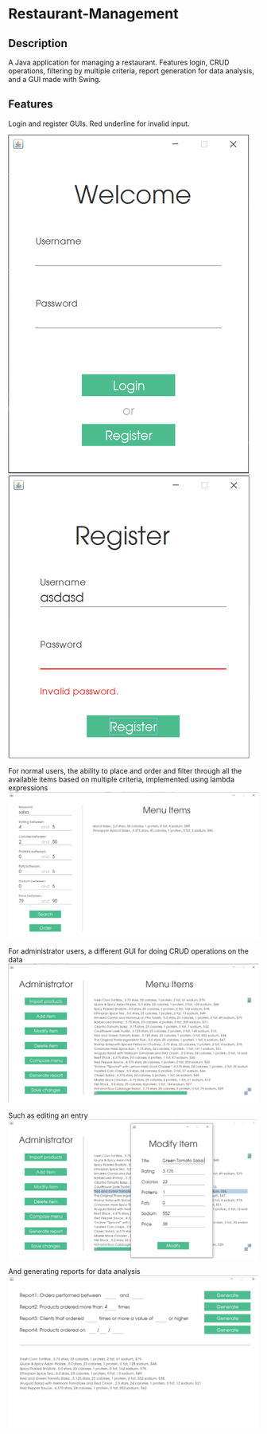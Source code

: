 # Restaurant-Management

## Description
A Java application for managing a restaurant. Features login, CRUD operations, filtering by multiple criteria, report generation for data analysis, and a GUI made with Swing.

## Features
Login and register GUIs. Red underline for invalid input.


![alt text](https://github.com/teodor-profeanu/Restaurant-Management/blob/main/screenshots/login.png?raw=true)
![alt text](https://github.com/teodor-profeanu/Restaurant-Management/blob/main/screenshots/register.png?raw=true)

For normal users, the ability to place and order and filter through all the available items based on multiple criteria, implemented using lambda expressions
![alt text](https://github.com/teodor-profeanu/Restaurant-Management/blob/main/screenshots/menuItemSearch.png?raw=true)

For administrator users, a different GUI for doing CRUD operations on the data
![alt text](https://github.com/teodor-profeanu/Restaurant-Management/blob/main/screenshots/adminMenuItems.png?raw=true)

Such as editing an entry
![alt text](https://github.com/teodor-profeanu/Restaurant-Management/blob/main/screenshots/modifyItem.png?raw=true)

And generating reports for data analysis
![alt text](https://github.com/teodor-profeanu/Restaurant-Management/blob/main/screenshots/reportGeneration.png?raw=true)

